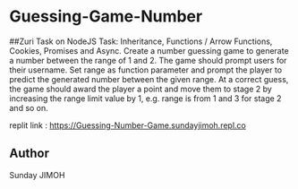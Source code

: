 # Guessing-Game-Number

##Zuri Task on NodeJS Task: Inheritance, Functions / Arrow Functions, Cookies, Promises and Async.
Create a number guessing game to generate a number between the range of 1 and 2. The game should prompt users for their username.
Set range as function parameter and prompt the player to predict the generated number between the given range. At a correct guess, 
the game should award the player a point and move them to stage 2 by increasing the range limit value by 1, e.g. range is from 1 and 3 for stage 2 and so on.

replit link : https://Guessing-Number-Game.sundayjimoh.repl.co


## Author
Sunday JIMOH
